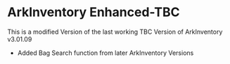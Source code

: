 # ArkInventory Enhanced-TBC

This is a modified Version of the last working TBC Version of ArkInventory v3.01.09
* Added Bag Search function from later ArkInventory Versions
